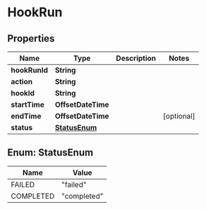 

# HookRun


## Properties

Name | Type | Description | Notes
------------ | ------------- | ------------- | -------------
**hookRunId** | **String** |  | 
**action** | **String** |  | 
**hookId** | **String** |  | 
**startTime** | **OffsetDateTime** |  | 
**endTime** | **OffsetDateTime** |  |  [optional]
**status** | [**StatusEnum**](#StatusEnum) |  | 



## Enum: StatusEnum

Name | Value
---- | -----
FAILED | &quot;failed&quot;
COMPLETED | &quot;completed&quot;



